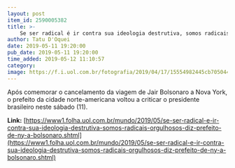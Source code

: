 ```yaml
---
layout: post
item_id: 2590005382
title: >-
    Se ser radical é ir contra sua ideologia destrutiva, somos radicais orgulhosos, diz prefeito de NY a Bolsonaro
author: Tatu D'Oquei
date: 2019-05-11 19:20:00
pub_date: 2019-05-11 19:20:00
time_added: 2019-05-12 11:10:57
category: 
image: https://f.i.uol.com.br/fotografia/2019/04/17/15554982445cb705044dc2c_1555498244_3x2_rt.jpg
---
```


Após comemorar o cancelamento da viagem de Jair Bolsonaro a Nova York, o prefeito da cidade norte-americana voltou a criticar o presidente brasileiro neste sábado (11).

**Link:** [https://www1.folha.uol.com.br/mundo/2019/05/se-ser-radical-e-ir-contra-sua-ideologia-destrutiva-somos-radicais-orgulhosos-diz-prefeito-de-ny-a-bolsonaro.shtml](https://www1.folha.uol.com.br/mundo/2019/05/se-ser-radical-e-ir-contra-sua-ideologia-destrutiva-somos-radicais-orgulhosos-diz-prefeito-de-ny-a-bolsonaro.shtml)

